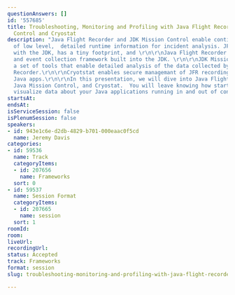 ```yaml
---
questionAnswers: []
id: '557685'
title: Troubleshooting, Monitoring and Profiling with Java Flight Recorder, Mission
  Control and Cryostat
description: "Java Flight Recorder and JDK Mission Control enable continuous collection
  of low level,  detailed runtime information for incident analysis. JFR is included
  with the JDK, has a tiny footprint, and \r\n\r\nJava Flight Recorder is a profiling
  and event collection framework built into the JDK. \r\n\r\nJDK Mission Control contains
  a set of tools that enable detailed analysis of the data collected by Java Flight
  Recorder.\r\n\r\nCryotstat enables secure managemant of JFR recordings for containerized
  Java apps.\r\n\r\nIn this presentation, we will dive into Java Flight Recorder,
  Java Mission Control, and Cryostat.  You will leave knowing how start, stop, and
  visualize data about your Java applications running in and out of containers."
startsAt: 
endsAt: 
isServiceSession: false
isPlenumSession: false
speakers:
- id: 943e1c6e-d2db-4829-b701-000eaac0f5cd
  name: Jeremy Davis
categories:
- id: 59536
  name: Track
  categoryItems:
  - id: 207656
    name: Frameworks
  sort: 0
- id: 59537
  name: Session Format
  categoryItems:
  - id: 207665
    name: session
  sort: 1
roomId: 
room: 
liveUrl: 
recordingUrl: 
status: Accepted
track: Frameworks
format: session
slug: troubleshooting-monitoring-and-profiling-with-java-flight-recorder-mission-control-and-cryostat

---
```

